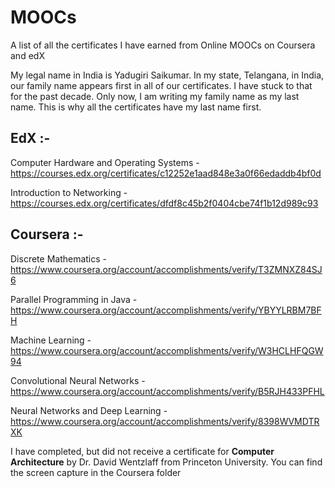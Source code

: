 # MOOCs
A list of all the certificates I have earned from Online MOOCs on Coursera and edX

My legal name in India is Yadugiri Saikumar. In my state, Telangana, in India, our family name appears first in all of our certificates. I have stuck to that for the past decade. Only now, I am writing my family name as my last name. This is why all the certificates have my last name first.

EdX :-
------

Computer Hardware and Operating Systems - https://courses.edx.org/certificates/c12252e1aad848e3a0f66edaddb4bf0d

Introduction to Networking - https://courses.edx.org/certificates/dfdf8c45b2f0404cbe74f1b12d989c93

Coursera :-
-----------

Discrete Mathematics - https://www.coursera.org/account/accomplishments/verify/T3ZMNXZ84SJ6

Parallel Programming in Java - https://www.coursera.org/account/accomplishments/verify/YBYYLRBM7BFH

Machine Learning - https://www.coursera.org/account/accomplishments/verify/W3HCLHFQGW94

Convolutional Neural Networks - https://www.coursera.org/account/accomplishments/verify/B5RJH433PFHL

Neural Networks and Deep Learning - https://www.coursera.org/account/accomplishments/verify/8398WVMDTRXK

I have completed, but did not receive a certificate for **Computer Architecture** by Dr. David Wentzlaff from Princeton University. You can find the screen capture in the Coursera folder
